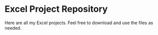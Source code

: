 # Excel Project Repository
Here are all my Excel projects. Feel free to download and use the files as needed.
